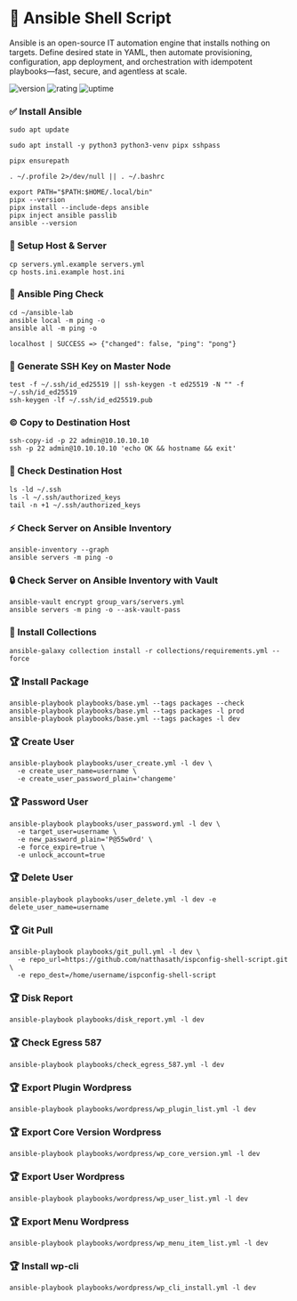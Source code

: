 # 🎉 Ansible Shell Script

Ansible is an open-source IT automation engine that installs nothing on targets. Define desired state in YAML, then automate provisioning, configuration, app deployment, and orchestration with idempotent playbooks—fast, secure, and agentless at scale.

![version](https://img.shields.io/badge/version-1.0-blue)
![rating](https://img.shields.io/badge/rating-★★★★★-yellow)
![uptime](https://img.shields.io/badge/uptime-100%25-brightgreen)

### ✅ Install Ansible

```shell
sudo apt update

sudo apt install -y python3 python3-venv pipx sshpass

pipx ensurepath

. ~/.profile 2>/dev/null || . ~/.bashrc

export PATH="$PATH:$HOME/.local/bin"
pipx --version
pipx install --include-deps ansible
pipx inject ansible passlib
ansible --version
```

### 🚀 Setup Host & Server

```shell
cp servers.yml.example servers.yml
cp hosts.ini.example host.ini
```

### 🎃 Ansible Ping Check
```shell
cd ~/ansible-lab
ansible local -m ping -o
ansible all -m ping -o
```

```shell
localhost | SUCCESS => {"changed": false, "ping": "pong"}
```

### 🔑 Generate SSH Key on Master Node

```shell
test -f ~/.ssh/id_ed25519 || ssh-keygen -t ed25519 -N "" -f ~/.ssh/id_ed25519
ssh-keygen -lf ~/.ssh/id_ed25519.pub
```

### ©️ Copy to Destination Host

```shell
ssh-copy-id -p 22 admin@10.10.10.10
ssh -p 22 admin@10.10.10.10 'echo OK && hostname && exit'
```

### 🎯 Check Destination Host

```shell
ls -ld ~/.ssh
ls -l ~/.ssh/authorized_keys
tail -n +1 ~/.ssh/authorized_keys
```

### ⚡ Check Server on Ansible Inventory

```shell
ansible-inventory --graph
ansible servers -m ping -o
```

### 🔒 Check Server on Ansible Inventory with Vault

```shell
ansible-vault encrypt group_vars/servers.yml
ansible servers -m ping -o --ask-vault-pass
```

### 📩 Install Collections

```shell
ansible-galaxy collection install -r collections/requirements.yml --force
```

### 🏆 Install Package

```shell
ansible-playbook playbooks/base.yml --tags packages --check
ansible-playbook playbooks/base.yml --tags packages -l prod
ansible-playbook playbooks/base.yml --tags packages -l dev
```

### 🏆 Create User

```shell
ansible-playbook playbooks/user_create.yml -l dev \
  -e create_user_name=username \
  -e create_user_password_plain='changeme'
```

### 🏆 Password User

```shell
ansible-playbook playbooks/user_password.yml -l dev \
  -e target_user=username \
  -e new_password_plain='P@55w0rd' \
  -e force_expire=true \
  -e unlock_account=true
```

### 🏆 Delete User

```shell
ansible-playbook playbooks/user_delete.yml -l dev -e delete_user_name=username
```

### 🏆 Git Pull

```shell
ansible-playbook playbooks/git_pull.yml -l dev \
  -e repo_url=https://github.com/natthasath/ispconfig-shell-script.git \
  -e repo_dest=/home/username/ispconfig-shell-script
```

### 🏆 Disk Report

```shell
ansible-playbook playbooks/disk_report.yml -l dev
```

### 🏆 Check Egress 587

```shell
ansible-playbook playbooks/check_egress_587.yml -l dev
```

### 🏆 Export Plugin Wordpress

```shell
ansible-playbook playbooks/wordpress/wp_plugin_list.yml -l dev
```

### 🏆 Export Core Version Wordpress

```shell
ansible-playbook playbooks/wordpress/wp_core_version.yml -l dev
```

### 🏆 Export User Wordpress

```shell
ansible-playbook playbooks/wordpress/wp_user_list.yml -l dev
```

### 🏆 Export Menu Wordpress

```shell
ansible-playbook playbooks/wordpress/wp_menu_item_list.yml -l dev
```

### 🏆 Install wp-cli

```shell
ansible-playbook playbooks/wordpress/wp_cli_install.yml -l dev
```